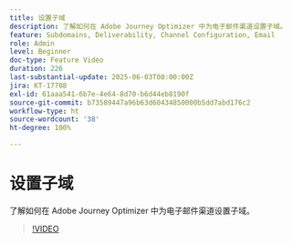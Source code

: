 ```yaml
---
title: 设置子域
description: 了解如何在 Adobe Journey Optimizer 中为电子邮件渠道设置子域。
feature: Subdomains, Deliverability, Channel Configuration, Email
role: Admin
level: Beginner
doc-type: Feature Video
duration: 226
last-substantial-update: 2025-06-03T00:00:00Z
jira: KT-17708
exl-id: 61aaa541-6b7e-4e64-8d70-b6d44eb8190f
source-git-commit: b73589447a96b63d60434850000b5dd7abd176c2
workflow-type: ht
source-wordcount: '38'
ht-degree: 100%

---
```


# 设置子域

了解如何在 Adobe Journey Optimizer 中为电子邮件渠道设置子域。

>[!VIDEO](https://video.tv.adobe.com/v/3463235/?learn=on&enablevpops&captions=chi_hans)
